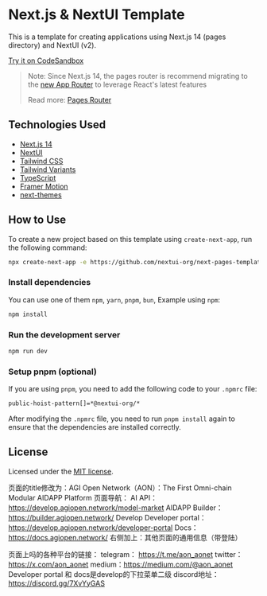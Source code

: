 # Next.js & NextUI Template

This is a template for creating applications using Next.js 14 (pages directory) and NextUI (v2).

[Try it on CodeSandbox](https://githubbox.com/nextui-org/next-pages-template)

> Note: Since Next.js 14, the pages router is recommend migrating to the [new App Router](https://nextjs.org/docs/app) to leverage React's latest features
>
> Read more: [Pages Router](https://nextjs.org/docs/pages)

## Technologies Used

- [Next.js 14](https://nextjs.org/docs/getting-started)
- [NextUI](https://nextui.org)
- [Tailwind CSS](https://tailwindcss.com)
- [Tailwind Variants](https://tailwind-variants.org)
- [TypeScript](https://www.typescriptlang.org)
- [Framer Motion](https://www.framer.com/motion)
- [next-themes](https://github.com/pacocoursey/next-themes)

## How to Use

To create a new project based on this template using `create-next-app`, run the following command:

```bash
npx create-next-app -e https://github.com/nextui-org/next-pages-template
```

### Install dependencies

You can use one of them `npm`, `yarn`, `pnpm`, `bun`, Example using `npm`:

```bash
npm install
```

### Run the development server

```bash
npm run dev
```

### Setup pnpm (optional)

If you are using `pnpm`, you need to add the following code to your `.npmrc` file:

```bash
public-hoist-pattern[]=*@nextui-org/*
```

After modifying the `.npmrc` file, you need to run `pnpm install` again to ensure that the dependencies are installed correctly.

## License

Licensed under the [MIT license](https://github.com/nextui-org/next-pages-template/blob/main/LICENSE).

页面的title修改为：AGI Open Network（AON）：The First Omni-chain Modular AIDAPP Platform
页面导航：
AI API：https://develop.agiopen.network/model-market
AIDAPP Builder：https://builder.agiopen.network/
Develop
Developer portal：https://develop.agiopen.network/developer-portal
Docs：https://docs.agiopen.network/
右侧加上：其他页面的通用信息（带登陆）

页面上吗的各种平台的链接：
telegram： https://t.me/aon_aonet
twitter： https://x.com/aon_aonet
medium：https://medium.com/@aon_aonet
Developer portal 和 docs是develop的下拉菜单二级
discord地址：https://discord.gg/7XvYyGAS

